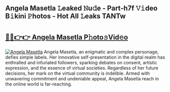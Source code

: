 ## Angela Masetla 𝙻eaked 𝙽u𝚍e - Part-h7f 𝚅𝚒deo B𝚒kini 𝙿hotos - Hot All 𝙻eaks TANTw

# <h2><a href="http://ld5122.urlbe.top/?page=Angela+Masetla">🔗🔗👉👉 Angela Masetla P𝚑oto𝚜Vid𝚎o</a></h2>

[![Angela Masetla](https://i.imgur.com/eBuTRDB.gif)](http://ld5122.urlbe.top/?page=Angela+Masetla)
Angela Masetla, an enigmatic and complex personage, defies simple labels. Her innovative self-presentation in the digital realm has enthralled and infuriated followers, sparking debates on consent, artistic expression, and the essence of virtual societies. Regardless of her future decisions, her mark on the virtual community is indelible. Armed with unwavering commitment and undeniable appeal, Angela Masetla reach in the online world is far-reaching.
